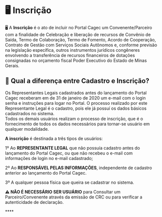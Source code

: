 # 🖥 Inscrição

🖥  A **Inscrição** é o ato de incluir no Portal Cagec um Convenente/Parceiro com a finalidade de Celebração e liberação de recursos de Convênio de Saída, Termo de Colaboração, Termo de Fomento, Acordo de Cooperação, Contrato de Gestão com Serviços Sociais Autônomos e, conforme previsão na legislação específica, outros instrumentos jurídicos congêneres envolvendo a transferência de recursos financeiros de dotações consignadas no orçamento fiscal Poder Executivo do Estado de Minas Gerais.

## **🤔 Qual a diferença entre Cadastro e Inscrição?**

Os Representantes Legais cadastrados antes do lançamento do Portal Cagec receberam em de 31 de janeiro de 2020 um e-mail com o login senha e instruções para logar no Portal. O processo realizado por este Representante Legal é o cadastro, pois ele já possuí os dados básicos cadastrados no sistema.   
Todos os demais usuários realizam o processo de inscrição, que é o fornecimento de todos os dados necessários para tornar-se usuário em qualquer modalidade.  

**A inscrição** é destinada a três tipos de usuários:

1º Ao **REPRESENTANTE LEGAL** que não possuía cadastro antes do lançamento do Portal Cagec, ou que não recebeu o e-mail com informações de login no e-mail cadastrado; 

2º Ao **RESPONSÁVEL PELAS INFORMAÇÕES**, independente de cadastro anterior ao lançamento do Portal Cagec.

3º A qualquer pessoa física que queira se cadastrar no sistema. 

 **⚠️ NÃO É NECESSÁRIO SER USUÁRIO** para Consultar um Parceiro/Convenente através da emissão de CRC ou para verificar a autenticidade de declaração.  

\*\*\*\*











